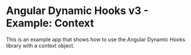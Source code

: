 # Angular Dynamic Hooks v3 - Example: Context

This is an example app that shows how to use the Angular Dynamic Hooks library with a context object.